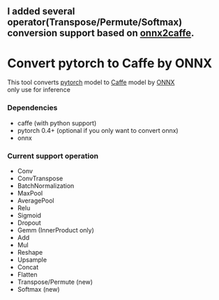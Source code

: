 ## I added several operator(Transpose/Permute/Softmax) conversion support based on [onnx2caffe](https://github.com/MTlab/onnx2caffe).
# Convert pytorch to Caffe by ONNX
This tool converts [pytorch](https://github.com/pytorch/pytorch) model to [Caffe](https://github.com/BVLC/caffe) model by [ONNX](https://github.com/onnx/onnx)  
only use for inference

### Dependencies
* caffe (with python support)
* pytorch 0.4+ (optional if you only want to convert onnx)
* onnx  

### Current support operation
* Conv
* ConvTranspose
* BatchNormalization
* MaxPool
* AveragePool
* Relu
* Sigmoid
* Dropout
* Gemm (InnerProduct only)
* Add
* Mul
* Reshape
* Upsample
* Concat
* Flatten
* Transpose/Permute (new)
* Softmax (new)
